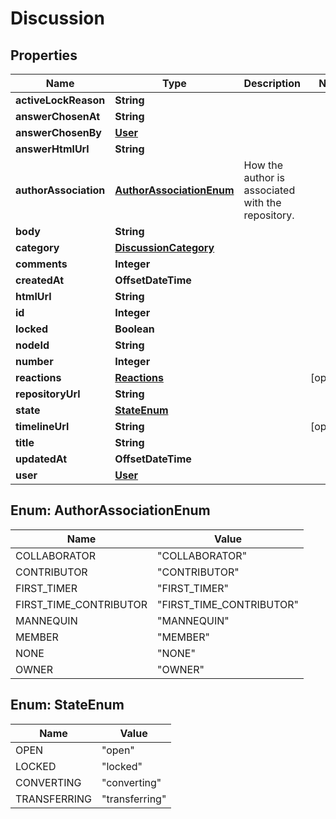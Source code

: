

# Discussion


## Properties

| Name | Type | Description | Notes |
|------------ | ------------- | ------------- | -------------|
|**activeLockReason** | **String** |  |  |
|**answerChosenAt** | **String** |  |  |
|**answerChosenBy** | [**User**](User.md) |  |  |
|**answerHtmlUrl** | **String** |  |  |
|**authorAssociation** | [**AuthorAssociationEnum**](#AuthorAssociationEnum) | How the author is associated with the repository. |  |
|**body** | **String** |  |  |
|**category** | [**DiscussionCategory**](DiscussionCategory.md) |  |  |
|**comments** | **Integer** |  |  |
|**createdAt** | **OffsetDateTime** |  |  |
|**htmlUrl** | **String** |  |  |
|**id** | **Integer** |  |  |
|**locked** | **Boolean** |  |  |
|**nodeId** | **String** |  |  |
|**number** | **Integer** |  |  |
|**reactions** | [**Reactions**](Reactions.md) |  |  [optional] |
|**repositoryUrl** | **String** |  |  |
|**state** | [**StateEnum**](#StateEnum) |  |  |
|**timelineUrl** | **String** |  |  [optional] |
|**title** | **String** |  |  |
|**updatedAt** | **OffsetDateTime** |  |  |
|**user** | [**User**](User.md) |  |  |



## Enum: AuthorAssociationEnum

| Name | Value |
|---- | -----|
| COLLABORATOR | &quot;COLLABORATOR&quot; |
| CONTRIBUTOR | &quot;CONTRIBUTOR&quot; |
| FIRST_TIMER | &quot;FIRST_TIMER&quot; |
| FIRST_TIME_CONTRIBUTOR | &quot;FIRST_TIME_CONTRIBUTOR&quot; |
| MANNEQUIN | &quot;MANNEQUIN&quot; |
| MEMBER | &quot;MEMBER&quot; |
| NONE | &quot;NONE&quot; |
| OWNER | &quot;OWNER&quot; |



## Enum: StateEnum

| Name | Value |
|---- | -----|
| OPEN | &quot;open&quot; |
| LOCKED | &quot;locked&quot; |
| CONVERTING | &quot;converting&quot; |
| TRANSFERRING | &quot;transferring&quot; |




